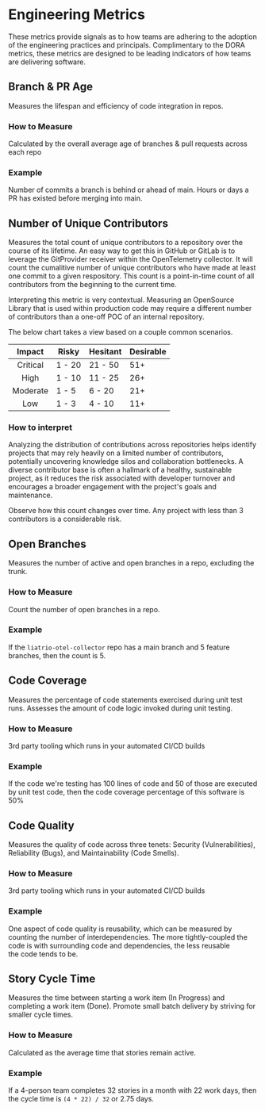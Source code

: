 # Engineering Metrics

These metrics provide signals as to how teams are adhering to the adoption of the engineering practices and principals. Complimentary to the DORA metrics, these metrics are designed to be leading indicators of how teams are delivering software.

## Branch & PR Age

Measures the lifespan and efficiency of code integration in repos.

### How to Measure

Calculated by the overall average age of branches & pull requests across each repo

### Example

Number of commits a branch is behind or ahead of main. Hours or days a PR has existed before merging into main.

## Number of Unique Contributors

Measures the total count of unique contributors to a repository over the course
of its lifetime. An easy way to get this in GitHub or GitLab is to leverage
the GitProvider receiver within the OpenTelemetry collector. It will count
the cumalitive number of unique contributors who have made at least one commit
to a given respository. This count is a point-in-time count of all contributors
from the beginning to the current time.

Interpreting this metric is very contextual. Measuring an OpenSource Library
that is used within production code may require a different number of contributors
than a one-off POC of an internal repository.

The below chart takes a view based on a couple common scenarios.

|  Impact  | Risky  | Hesitant | Desirable |
|:--------:|--------|----------|-----------|
| Critical | 1 - 20 | 21 - 50  | 51+       |
| High     | 1 - 10 | 11 - 25  | 26+       |
| Moderate | 1 - 5  | 6 - 20   | 21+       |
| Low      | 1 - 3  | 4 - 10   | 11+       |

### How to interpret

Analyzing the distribution of contributions across repositories helps identify projects that may rely heavily on a limited number of contributors, potentially uncovering knowledge silos and collaboration bottlenecks. A diverse contributor base is often a hallmark of a healthy, sustainable project, as it reduces the risk associated with developer turnover and encourages a broader engagement with the project's goals and maintenance.

Observe how this count changes over time. Any project with less than 3 contributors is a considerable risk.

## Open Branches

Measures the number of active and open branches in a repo, excluding the trunk.

### How to Measure

Count the number of open branches in a repo.

### Example

If the `liatrio-otel-collector` repo has a main branch and 5 feature branches, then the count is 5.

## Code Coverage

Measures the percentage of code statements exercised during unit test runs. Assesses the amount of code logic invoked during unit testing.


### How to Measure

3rd party tooling which runs in your automated CI/CD builds

### Example

If the code we're testing has 100 lines of code and 50 of those are executed by unit test code, then the code coverage percentage of this software is 50%

## Code Quality

Measures the quality of code across three tenets: Security (Vulnerabilities), Reliability (Bugs), and Maintainability (Code Smells).

### How to Measure

3rd party tooling which runs in your automated CI/CD builds

### Example

One aspect of code quality is reusability, which can be measured by counting the number of interdependencies. The more tightly-coupled the code is with surrounding code and dependencies, the less reusable the code tends to be.

## Story Cycle Time

Measures the time between starting a work item (In Progress) and completing a work item (Done). Promote small batch delivery by striving for smaller cycle times.

### How to Measure

Calculated as the average time that stories remain active.

### Example

If a 4-person team completes 32 stories in a month with 22 work days, then the cycle time is `(4 * 22) / 32` or 2.75 days.

